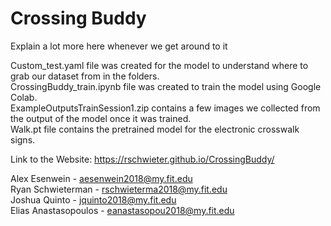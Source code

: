 # Crossing Buddy

Explain a lot more here whenever we get around to it

Custom_test.yaml file was created for the model to understand where to grab our dataset from in the folders.  
CrossingBuddy_train.ipynb file was created to train the model using Google Colab.  
ExampleOutputsTrainSession1.zip contains a few images we collected from the output of the model once it was trained.  
Walk.pt file contains the pretrained model for the electronic crosswalk signs.  


Link to the Website:
https://rschwieter.github.io/CrossingBuddy/

Alex Esenwein - aesenwein2018@my.fit.edu  
Ryan Schwieterman - rschwieterma2018@my.fit.edu  
Joshua Quinto - jquinto2018@my.fit.edu  
Elias Anastasopoulos - eanastasopou2018@my.fit.edu  
